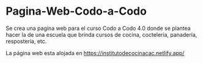 # Pagina-Web-Codo-a-Codo
Se crea una pagina web para el curso Codo a Codo 4.0 donde se plantea hacer la de una escuela que brinda cursos de cocina, cocteleria, panadería, respostería, etc.

La página web esta alojada en https://institutodecocinacac.netlify.app/

